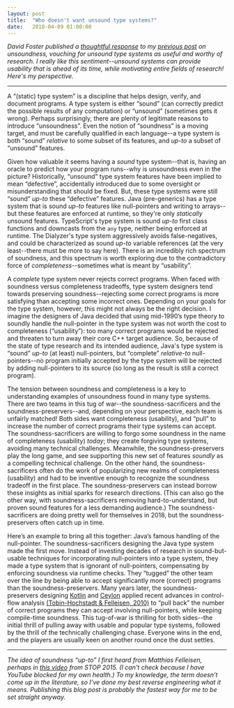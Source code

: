 ```yaml
---
layout: post
title:  "Who doesn't want unsound type systems?"
date:   2018-04-09 01:00:00
---
```


<i>
David Foster published a <a href="https://dafoster.net/articles/2018/04/07/unsound-type-systems-are-still-useful/">thoughtful response</a> to my <a href="/2018/04/07/unsoundness-in-untyped-types.html">previous post</a> on unsoundness, vouching for unsound type systems as useful and worthy of research.
I really like this sentiment--unsound systems can provide usability that is ahead of its time, while motivating entire fields of research! Here's my perspective.
</i>

<hr/>

A “(static) type system” is a discipline that helps design, verify, and document programs. A type system is either “sound” (can correctly predict the possible results of any computation) or “unsound” (sometimes gets it wrong). Perhaps surprisingly, there are plenty of legitimate reasons to introduce “unsoundness”. Even the notion of “soundness” is a moving target, and must be carefully qualified in each language--a type system is both “sound” _relative_ to some subset of its features, and _up-to_ a subset of “unsound” features.

Given how valuable it seems having a _sound_ type system--that is, having an oracle to predict how your program runs--why is unsoundness even in the picture? Historically, “unsound” type system features have been implied to mean “defective”, accidentally introduced due to some oversight or misunderstanding that should be fixed. But, these type systems were still “sound” _up-to_ these “defective” features. Java (pre-generics) has a type system that is sound _up-to_ features like null-pointers and writing to arrays--but these features are enforced at runtime, so they're only _statically_ unsound features. TypeScript's type system is sound _up-to_ first class functions and downcasts from the `any` type, neither being enforced at runtime. The Dialyzer's type system aggressively avoids false-negatives, and could be characterized as sound _up-to_ variable references (at the very least--there must be more to say here). There is an incredibly rich spectrum of soundness, and this spectrum is worth exploring due to the contradictory force of _completeness_--sometimes what is meant by “usability”.

A _complete_ type system never rejects correct programs. When faced with soundness versus completeness tradeoffs, type system designers tend towards preserving soundness--rejecting some correct programs is more satisfying than accepting some incorrect ones. Depending on your goals for the type system, however, this might not always be the right decision. I imagine the designers of Java decided that using mid-1990’s type theory to soundly handle the null-pointer in the type system was not worth the cost to completeness (“usability”): too many correct programs would be rejected and threaten to turn away their core C++ target audience. So, because of the state of type research and its intended audience, Java's type system is “sound” _up-to_ (at least) null-pointers, but “complete” _relative-to_ null-pointers--no program initially accepted by the type system will be rejected by adding null-pointers to its source (so long as the result is still a correct program).

The tension between soundness and completeness is a key to understanding examples of unsoundness found in many type systems. There are two teams in this tug of war--the soundness-sacrificers and the soundness-preservers--and, depending on your perspective, each team is unfairly matched! Both sides want completeness (usability), and “pull” to increase the number of correct programs their type systems can accept. The soundness-sacrificers are willing to forgo some soundness in the name of completeness (usability) _today_; they create forgiving type systems, avoiding many technical challenges. Meanwhile, the soundness-preservers play the long game, and see supporting this new set of features _soundly_ as a compelling technical challenge. On the other hand, the soundness-sacrificers often do the work of popularizing new realms of completeness (usability) and had to be inventive enough to recognize the soundness tradeoff in the first place. The soundness-preservers can instead borrow these insights as initial sparks for research directions. (This can also go the other way, with soundness-sacrificers removing hard-to-understand, but proven sound features for a less demanding audience.) The soundness-sacrificers are doing pretty well for themselves in 2018, but the soundness-preservers often catch up in time.

Here’s an example to bring all this together: Java’s famous handling of the null-pointer. The soundness-sacrificers designing the Java type system made the first move. Instead of investing decades of research in sound-but-usable techniques for incorporating null-pointers into a type system, they made a type system that is ignorant of null-pointers, compensating by enforcing soundness via runtime checks. They “tugged” the other team over the line by being able to accept significantly more (correct) programs than the soundness-preservers. Many years later, the soundness-preservers designing <a href="https://kotlinlang.org/">Kotlin</a> and <a href="https://ceylon-lang.org/">Ceylon</a> applied recent advances in control-flow analysis <a href="https://www2.ccs.neu.edu/racket/pubs/icfp10-thf.pdf">(Tobin-Hochstadt & Felleisen, 2010)</a> to “pull back” the number of correct programs they can accept involving null-pointers, while keeping compile-time soundness. This tug-of-war is thrilling for both sides--the initial thrill of pulling away with usable and popular type systems, followed by the thrill of the technically challenging chase. Everyone wins in the end, and the players are usually keen on another round once the dust settles.

<hr/>

<i>
The idea of soundness “up-to” I first heard from
Matthias Felleisen, perhaps in <a href="https://www.youtube.com/watch?v=JBmIQIZPaHY">this video</a> from STOP 2015.
(I can’t check because I have YouTube blocked for my own health.)
To my knowledge, the term doesn’t come up in the literature, so I’ve done my best
reverse engineering what it means. Publishing this blog post is probably
the fastest way for me to be set straight anyway.
</i>

